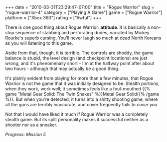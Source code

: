 +++
date = "2010-03-31T23:29:47-07:00"
title = "Rogue Warrior"
slug = "rogue-warrior-4"
category = ["Playing A Game"]
game = ["Rogue Warrior"]
platform = ["Xbox 360"]
rating = ["Awful"]
+++

There is one good thing about Rogue Warrior: <b>attitude</b>.  It is basically a non-stop sequence of stabbing and perforating dudes, narrated by Mickey Rourke's superb cursing.  You'll never laugh so much at dead North Koreans as you will listening to this game.

Aside from that, though, it is terrible.  The controls are shoddy, the game balance is stupid, the level design (and checkpoint locations) are just <i>wrong</i>, and it's phenomenally short - I'm at the halfway point after about two hours - although that may actually be a good thing.

It's plainly evident from playing for more than a few minutes, that Rogue Warrior is not the game that it was initially designed to be.  Stealth portions, when they work, work well; it sometimes feels like a foul-mouthed {{% game "Metal Gear Solid: The Twin Snakes" %}}Metal Gear Solid{{% /game %}}.  But when you're detected, it turns into a shitty shooting game, where all the guns are terribly inaccurate, and cover frequently fails to <i>cover</i> you.

Not that I would have liked it much if Rogue Warrior was a completely stealth game.  But its split personality makes it successful neither as a shooter nor as a sneaker.

<i>Progress: Mission 5</i>